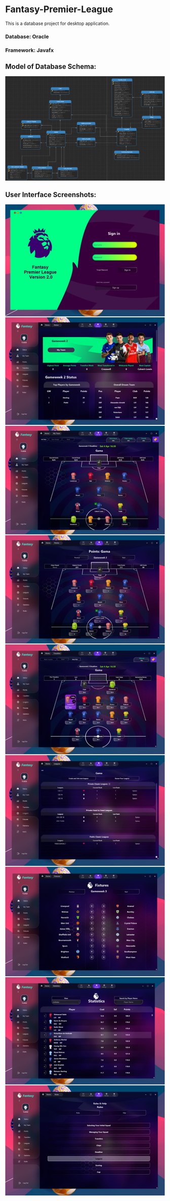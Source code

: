 # Fantasy-Premier-League
This is a database project for desktop application.
### Database: Oracle
### Framework: Javafx

## Model of Database Schema:
![Schema Image](/Model.png)

## User Interface Screenshots:
![](Uiimages/ui0.png)
![](Uiimages/ui1.png)
![](Uiimages/ui2.png)
![](Uiimages/ui3.png)
![](Uiimages/ui4.png)
![](Uiimages/ui5.png)
![](Uiimages/ui6.png)
![](Uiimages/ui7.png)
![](Uiimages/ui8.png)
